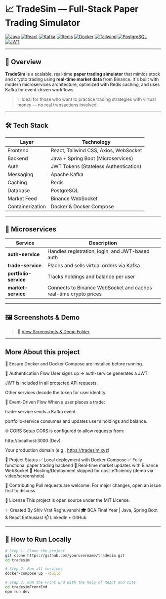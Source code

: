 # 📈 TradeSim — Full-Stack Paper Trading Simulator

[![Java](https://img.shields.io/badge/Backend-Java-blue?logo=openjdk)](https://www.java.com/)
[![React](https://img.shields.io/badge/Frontend-React-blue?logo=react)](https://reactjs.org/)
[![Kafka](https://img.shields.io/badge/EventBus-Kafka-000000?logo=apachekafka)](https://kafka.apache.org/)
[![Redis](https://img.shields.io/badge/Cache-Redis-red?logo=redis)](https://redis.io/)
[![Docker](https://img.shields.io/badge/Containerized-Docker-blue?logo=docker)](https://www.docker.com/)
[![Tailwind](https://img.shields.io/badge/UI-TailwindCSS-38B2AC?logo=tailwindcss)](https://tailwindcss.com/)
[![PostgreSQL](https://img.shields.io/badge/Database-PostgreSQL-blue?logo=postgresql)](https://www.postgresql.org/)
[![JWT](https://img.shields.io/badge/Auth-JWT-orange?logo=jsonwebtokens)](https://jwt.io/)

---

## 🧠 Overview

**TradeSim** is a scalable, real-time **paper trading simulator** that mimics stock and crypto trading using **real-time market data** from Binance. It's built with modern microservices architecture, optimized with Redis caching, and uses Kafka for event-driven workflows.

> 💡 Ideal for those who want to practice trading strategies with virtual money — no real transactions involved.

---

## 🛠️ Tech Stack

| Layer       | Technology |
|-------------|------------|
| Frontend    | React, Tailwind CSS, Axios, WebSocket |
| Backend     | Java + Spring Boot (Microservices) |
| Auth        | JWT Tokens (Stateless Authentication) |
| Messaging   | Apache Kafka |
| Caching     | Redis |
| Database    | PostgreSQL |
| Market Feed | Binance WebSocket |
| Containerization | Docker & Docker Compose |

---

## 🧩 Microservices

| Service            | Description |
|--------------------|-------------|
| **auth-service**   | Handles registration, login, and JWT-based auth |
| **trade-service**  | Places and sells virtual orders via Kafka |
| **portfolio-service** | Tracks holdings and balance per user |
| **market-service** | Connects to Binance WebSocket and caches real-time crypto prices |

---

## 🖼️ Screenshots & Demo

> 📂 [View Screenshots & Demo Folder](https://drive.google.com/drive/folders/1TiRF66rLAcRtF7g-Q4PAJS4K-YlIP0j7?usp=drive_link)

---

## More About this project

🐳 Ensure Docker and Docker Compose are installed before running.

🔐 Authentication Flow
User signs up → auth-service generates a JWT.

JWT is included in all protected API requests.

Other services decode the token for user identity.

🔄 Event-Driven Flow
When a user places a trade:

trade-service sends a Kafka event.

portfolio-service consumes and updates user’s holdings and balance.

🌐 CORS Setup
CORS is configured to allow requests from:

http://localhost:3000 (Dev)

Your production domain (e.g., https://tradesim.xyz)

📌 Project Status
✅ Local deployment with Docker Compose
✅ Fully functional paper trading backend
🔄 Real-time market updates with Binance WebSocket
🚧 Hosting/Deployment skipped for cost-efficiency (demo via video/screenshots)

🙌 Contributing
Pull requests are welcome. For major changes, open an issue first to discuss.

📜 License
This project is open source under the MIT License.

✨ Created By
Shiv Vrat Raghuvanshi
🎓 BCA Final Year | Java, Spring Boot & React Enthusiast
📫 LinkedIn • GitHub

---

## 🚀 How to Run Locally

```bash
# Step 1: Clone the project
git clone https://github.com/yourusername/tradesim.git
cd tradesim

# Step 2: Run all services
docker-compose up --build

# Step 3: Run the Front End with the help of React and Vite
cd tradesimFronrEnd
npm run dev



